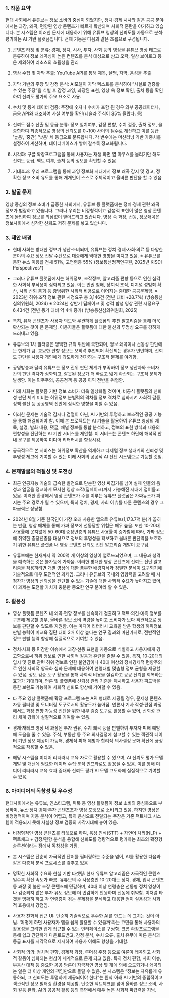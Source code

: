 
### 1. 작품 요약
현대 사회에서 유튜브는 정보 소비의 중심이 되었지만, 정치·경제·시사와 같은 공공 분야에서는 과장, 왜곡, 편향된 영상 콘텐츠가 빠르게 확산되며 사회적 혼란을 야기하고 있습니다. 본 시스템은 이러한 문제에 대응하기 위해 유튜브 영상의 신뢰도를 자동으로 분석·평가하는 AI 기반 플랫폼입니다. 전체 기능은 다음과 같은 흐름으로 구성됩니다.

 1. 콘텐츠 타겟 및 분류: 경제, 정치, 시사, 투자, 사회 등의 영상을 유튜브 영상 태그로 분류하여 정보 왜곡성이 높은 컨텐츠를 분석 대상으로 삼고 오락, 일상 브이로그 등은 제외하여 리소스의 효율성을 관리

 2. 영상 수집 및 자막 추출: YouTube API를 통해 제목, 설명, 자막, 음성을 추출
 3. 자막 기반의 주장 및 감정 분석: AI모델이 자막 텍스트를 분석하여 ”사실로 검증할 수 있는 주장“을 식별 후 감정 과잉, 과장된 표현, 영상 속 정보 확인, 출처 등을 확인하여 신뢰도 평가의 주요 요소로 사용.

 4. 수치 및 통계 데이터 검증: 주장에 숫자나 수치가 포함 된 경우 외부 공공데이터나, 금융 API와 대조하여 사실 여부를 확인(테슬라 주식이 35% 올랐다. 등)

 5. 신뢰도 점수 산출 및 등급 분류: 정보 일치여부, 감정 편향, 수치 검증, 출처 정보, 을 종합하여 최종적으로 영상의 신뢰도를 0~100 사이의 점수로 계산하고 이를 등급 ’높음‘, ’중간‘, ’낮음‘ 세 등급으로 분류합니다. 각 변수에는 머신러닝 기반 가중치를 설정하여 계산하며, 데이터베이스가 쌓여 갈수록 정교화됩니다.

 6. 시각화: 구글 확장프로그램을 통해 사용자는 재생 화면 옆 마우스를 올리기만 해도 신뢰도 등급, 팩트 여부, 출처 등의 정보를 확인할 수 있음

 7. 기대효과: 우리 프로그램을 통해 과잉 정보화 시대에서 정보 왜곡 감지 및 경고, 정확한 정보 소비 유도를 통해 개개인이 스스로 주체적이고 올바른 판단을 할 수 있음

### 2. 발굴 문제
영상 중심의 정보 소비가 급증한 사회에서, 유튜브 등 플랫폼에는 정치·경제 관련 왜곡 정보가 범람하고 있습니다. 그러나 우리는 비정형적이고 감성적 표현이 많은 영상 콘텐츠에 몰입하여 정보를 의심없이 받아드리고 있습니다. 영상 속 과장, 선동, 정보왜곡은 정보사회에서 심각한 신뢰도 저하 문제를 낳고 있습니다.

### 3. 제안 배경
 - 현대 사회는 방대한 정보가 생산·소비되며, 유튜브는 정치·경제·사회·의료 등 다양한 분야의 주요 정보 전달 수단으로 대중에게 막대한 영향을 미치고 있음.
※ 유튜브를 통한 뉴스 이용률 전체 51%, 고연령층 55% (정보통신정책연구원, 2025년 KISDI Perspectives*)

 - 그러나 유튜브 플랫폼에서는 허위정보, 조작정보, 알고리즘 편향 등으로 인한 심각한 사회적 부작용이 심화되고 있음. 이는 인권 침해, 정치적 조작, 디지털 성범죄 확산, 사회 신뢰 붕괴 등 광범위한 사회적 비용으로 이어지는 중대한 공공문제임.
※ 2023년 허위·조작 정보 관련 시정요구 총 3,146건 (전년 대비 +28.7%) (방송통신심의위원회, 2024)
※ 2024년 상반기 딥페이크 및 성적 합성 영상 관련 시정요구 6,434건 (전년 동기 대비 약 4배 증가) (방송통신심의위원회, 2025)

 - 특히, 유해 콘텐츠가 사용자 의도와 무관하게 플랫폼의 추천 알고리즘을 통해 더욱 확산되는 것이 큰 문제임. 이용자들은 플랫폼에 대한 불신과 투명성 요구를 강하게 드러내고 있음.

 - 유튜브의 1차 필터링은 명백한 규칙 위반에 국한되며, 정보 왜곡이나 선동성 판단에는 한계가 큼. 교묘한 편향 정보는 오히려 추천되어 확산되는 경우가 빈번하며, 신뢰도 판단을 사용자 개인에게 과도하게 전가하는 구조적 문제를 야기함.

 - 공영방송과 달리 유튜브는 정보 진위 판단 체계가 부족하여 정보 생산자와 소비자 간의 판단 격차가 심화되고, 잘못된 정보가 더 빠르고 넓게 확산되는 구조적 문제가 발생함. 이는 민주주의, 공공정책 등 공공 이익 전반을 위협함.

 - 미래 사회는 플랫폼 기반 정보 소비가 더욱 일상화될 것이며, 비공식 플랫폼의 신뢰성 판단 체계 미비는 허위정보 분별력의 격차를 정보 격차로 심화시켜 사회적 갈등, 정책 불신 등 공공영역 전반에 심각한 영향을 미칠 수 있음.

 - 이러한 문제는 기술적 감시나 검열이 아닌, AI 기반의 투명하고 보조적인 공공 기능을 통해 해결되어야 함. 이에 본 프로젝트는 AI 기술을 활용하여 유튜브 영상의 제목, 설명, 발화 내용, 댓글, 채널 정보를 통합 분석하고, 정보의 표현 방식과 내용의 편향성을 진단하는 AI 기반 서비스를 제안함. 이 서비스는 콘텐츠 하단에 해석적 안내 문구를 제공하여 미디어 리터러시를 향상시킴.

 - 궁극적으로 본 서비스는 허위정보 확산을 억제하고 디지털 정보 생태계의 신뢰성 및 투명성 제고에 기여할 수 있는 미래 사회의 공공적 AI 진단 시스템으로 기능할 것임.

### 4. 문제발굴의 적절성 및 도전성
- 최근 인공지능 기술의 급속한 발전으로 단순한 영상 짜깁기를 넘어 실제 인물의 음성과 얼굴을 정교하게 모사한 영상 조작(딥페이크)까지 가능해진 시대에 접어들고 있음. 이러한 환경에서 영상 콘텐츠가 주를 이루는 유튜브 플랫폼은 가짜뉴스가 퍼지는 주요 경로가 될 수 있으며, 특히 정치, 경제, 사회 이슈를 다룬 콘텐츠의 경우 그 파급력은 상당함.

 - 2024년 8월 기준 한국인이 가장 오래 사용한 앱으로 유튜브(1,173.7억 분)가 꼽히는 만큼, 영상 매체를 통해 가짜 정보에 선동당할 위험은 매우 높음. 또한 10-20대 사용률에 못지않게 50-60대 중장년층의 유튜브 사용률이 증가함에 따라, 가짜 정보에 취약한 중장년층을 대상으로 정보의 투명성을 확보하고 올바른 판단력을 보호하기 위한 유튜브 플랫폼 내 영상 콘텐츠 신뢰도 진단 알고리즘 개발이 요구됨.

 - 유튜브에는 현재까지 약 200억 개 이상의 영상이 업로드되었으며, 그 내용과 성격을 예측하는 것은 불가능에 가까움. 이러한 방대한 영상 콘텐츠에 신뢰도 진단 알고리즘을 적용하려면 개별 영상에 대한 풍부한 배경지식과 정밀한 분석이 요구되기에 기술적으로 매우 도전적인 과제임. 그러나 유튜브의 국내외 영향력을 고려할 때 시청자가 영상의 신뢰성을 진단할 수 있는 기술에 대한 사회적 수요가 높아지고 있어, 이 과제는 도전할 가치가 충분한 중요한 연구 분야라 할 수 있음.
### 5. 활용성
 - 영상 플랫폼 콘텐츠 내 왜곡·편향 정보를 신속하게 검출하고 팩트·의견·예측 정보를 구분해 제공할 경우, 올바른 정보 소비 역량을 높이고 소비자가 보다 객관적으로 정보를 판단할 수 있도록 지원함. 이는 미디어 리터러시 교육을 받은 학생의 허위정보 판별 능력이 미교육 집단 대비 2배 이상 높다는 연구 결과와 마찬가지로, 전반적인 정보 판별 능력 향상에 실질적으로 기여할 수 있음.

 - 정치·사회 등 민감한 이슈에서 과장·선동 표현을 자동으로 식별하고 사용자에게 경고함으로써 허위 정보로 인한 사회적 갈등과 혼란을 줄일 수 있음. 특히, 10-20대의 입시 및 진로 관련 허위 정보로 인한 불안감이나 40대 이상의 정치경제적 편향주의로 인한 사회적 양극화 심화 문제에 대응하여 연령대별 맞춤형 정보 균형을 제공할 수 있음. 정보 검증 도구 활용을 통해 사회적 비용을 절감하고 공공 신뢰를 회복하는 효과가 기대되며, 언론 및 플랫폼에 신뢰성 관리 기준을 제시하고 사용자 피드백을 통한 보완도 가능하여 사회적 신뢰도 향상에 기여할 수 있음.

 - 타 주요 영상 플랫폼에 확장 프로그램 또는 API 형태로 제공될 경우, 문제성 콘텐츠 자동 필터링 및 모니터링 도구로서의 활용도가 높아짐. 언론사 기사 작성·편집 과정에서도 과장·편향 가능성 진단을 위한 내부 검증 도구로 활용할 수 있어, 신뢰성 관리 체계 강화에 실질적으로 기여할 수 있음.

 - 경제·재테크 영상 내 과장된 투자 권유, 수치 왜곡 등을 판별하여 투자자 피해 예방에 도움을 줄 수 있음. 주식, 부동산 등 주요 의사결정에 참고할 수 있는 객관적 데이터 기반 정보 제공이 가능해, 경제적 피해 예방과 합리적 의사결정 문화 확산에 긍정적으로 작용할 수 있음.

 - 해당 시스템을 미디어 리터러시 교육 자료로 활용할 수 있으며, AI 신뢰도 평가 모델 개발 및 개선에 필요한 데이터 수집·분석 인프라로도 활용될 수 있음. 이를 통해 미디어 리터러시 교육 효과 증대와 신뢰도 평가 AI 모델 고도화에 실질적으로 기여할 수 있음.

### 6. 아이디어의 독창성 및 우수성
현대사회에서는 유튜브, 인스타그램, 틱톡 등 영상 플랫폼이 정보 소비의 중심축으로 부상하며, 뉴스·정치·경제·투자 콘텐츠조차 영상 포맷으로 소비되고 있음. 하지만 영상은 비정형적이며 자동 분석이 어렵고, 특히 음성으로 전달되는 주장은 기존 팩트체크 시스템이 적용되지 못해 사실상 정보 검증의 사각지대에 놓여 있음.

 - 비정형적인 영상 콘텐츠를 타겟으로 하여, 음성 인식(STT) + 자연어 처리(NLP) + 팩트체크 + 감정/편향 분석을 융합해 신뢰도를 정량적으로 평가하는 최초의 확장형 솔루션이라는 점에서 독창성을 가짐.

 - 본 시스템은 단순히 자극적인 단어를 필터링하는 수준을 넘어, AI를 활용한 다음과 같은 다층적 분석 프로세스를 갖추고 있음

 - 명확한 사회적 수요와 현실 기반 타겟팅: 현재 유튜브 알고리즘은 자극적인 콘텐츠일수록 확산 속도가 빠름. 유튜브의 주 사용층인 10-20대는 정치, 경제, 입시 콘텐츠 등 과장 및 불안 조장 콘텐츠에 민감하며, 40대 이상 연령층은 선동형 정치 영상이나 검증되지 않은 투자 유도 정보에 더 민감하게 반응하며 선동에 취약함. 이처럼 타겟을 명확히 하고 각 연령층이 겪는 문제점을 분석하고 대응한 점이 실용성과 사회적 효용에서 강점임.

 - 사용자 친화적 접근 UI: 단순히 기술적으로 우수한 AI를 만드는 데 그치는 것이 아님. ‘어떻게 하면 사용자가 앱을 쉽게 활용할 수 있을까’라는 고민을 통해 사용자의 활용성을 고려한 쉽게 접근할 수 있는 인터페이스를 구상함. 크롬 확장프로그램을 통해 쉽고 간단하게 다운로드받고, 감정 분석, 수치 오류, 출처 유무에 따른 분석과 등급 표시를 시각적으로 제시하여 사용자 이해도 향상을 기대함.

 - 사회적 의의: 정치적 편향, 경제적 과장, 루머성 주장 등으로 여론이 왜곡되고 사회적 갈등이 심화되는 현상이 세계적으로 문제 되고 있음. 특히 정치 편향, 사회 이슈, 부동산 대책 등 중요한 공공 담론이 자극적인 영상 몇 개에 의해 오도되거나 왜곡되는 일은 더 이상 개인의 책임만으로 돌릴 수 없음. 본 시스템은 “정보는 자유롭게 유통하되, 그 신뢰도는 투명하게 제공되어야 한다”는 원칙 아래 AI 기반의 중립적이고 객관적인 정보 필터링 환경을 제공함. 단순한 팩트체크를 넘어 올바른 정보 소비, 사회 갈등 완화, AI의 공공적 활용 등의 측면에서 매우 높은 사회적 파급력을 지님.